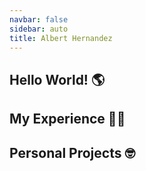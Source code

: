 ```yaml
---
navbar: false
sidebar: auto
title: Albert Hernandez
---
```


## Hello World! :earth_americas:

<About />

## My Experience :man_technologist:

<Jobs />

## Personal Projects :nerd_face:



<Projects />